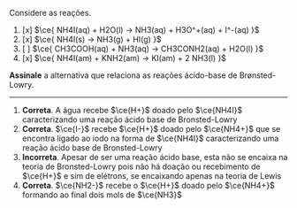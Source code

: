Considere as reações.

1. [x] $\ce{ NH4I(aq) + H2O(l) -> NH3(aq) + H3O^+(aq) + I^-(aq) }$
2. [x] $\ce{ NH4I(s) -> NH3(g) + HI(g) }$
3. [ ] $\ce{ CH3COOH(aq) + NH3(aq) -> CH3CONH2(aq) + H2O(l) }$
4. [x] $\ce{ NH4I(am) + KNH2(am) -> KI(am) + 2 NH3(l) }$

**Assinale** a alternativa que relaciona as reações ácido-base de Brønsted-Lowry.

---

1. **Correta**. A água recebe $\ce{H+}$ doado pelo $\ce{NH4I}$ caracterizando uma reação ácido base de Bronsted-Lowry
2. **Correta**. $\ce{I-}$ recebe $\ce{H+}$ doado pelo $\ce{NH4+}$ que se encontra ligado ao iodo na forma de $\ce{NH4I}$  caracterizando uma reação ácido base de Bronsted-Lowry
3. **Incorreta**. Apesar de ser uma reação ácido base, esta não se encaixa na teoria de Bronsted-Lowry pois não há doação ou recebimento de $\ce{H+}$ e sim de elétrons, se encaixando apenas na teoria de Lewis
4. **Correta**. $\ce{NH2-}$ recebe o $\ce{H+}$ doado pelo $\ce{NH4+}$ formando ao final dois mols de $\ce{NH3}$

